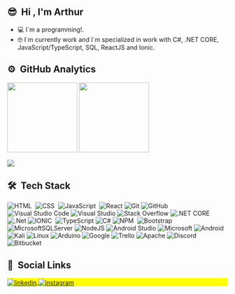 ## 😎 &nbsp;Hi , I'm Arthur
 - 💻 I´m a programming!.
 - 🤓 I´m currently work and I´m specialized in work with C#, .NET CORE, JavaScript/TypeScript, SQL, ReactJS and Ionic.
## ⚙️ &nbsp;GitHub Analytics

<div align="left">
  <img height="160" src="https://github-readme-stats.vercel.app/api?username=ArturRod&show_icons=true&count_private=true&theme=vision-friendly-white&locale=en" > 
  <img height="160" src="https://github-readme-stats.vercel.app/api/top-langs/?username=ArturRod&layout=compact&lang&theme=vision-friendly-white&locale=en" >
  <!--<img src="https://github-readme-streak-stats.herokuapp.com/?user=ArturRod&locale=en" >-->
</div>

![](https://komarev.com/ghpvc/?username=ArturRod)

## 🛠 &nbsp;Tech Stack

![HTML](https://img.shields.io/badge/-HTML-FF5733?logo=html5&logoColor=white&style=flat)&nbsp;
![CSS](https://img.shields.io/badge/-CSS-1E90FF?style=flat&logo=CSS3&logoColor=white)&nbsp;
![JavaScript](https://img.shields.io/badge/-JavaScript-FFD700?style=flat&logo=javascript&logoColor=white)&nbsp;
![React](https://img.shields.io/badge/React-%2320232a.svg?style=flat&logo=react&logoColor=%2361DAFB)
![Git](https://img.shields.io/badge/Git-%23F05033.svg?style=flat&logo=git&logoColor=white)
![GitHub](https://img.shields.io/badge/-GitHub-05122A?style=flat&logo=github)&nbsp;
![Visual Studio Code](https://img.shields.io/badge/Visual%20Studio%20Code-0078d7.svg?style=flat&logo=visual-studio-code&logoColor=white)
![Visual Studio](https://img.shields.io/badge/Visual%20Studio-5C2D91.svg?style=flat&logo=visual-studio&logoColor=white)
![Stack Overflow](https://img.shields.io/badge/-Stackoverflow-FE7A16?style=flat&logo=stack-overflow&logoColor=white)
![.NET CORE](https://img.shields.io/badge/-.NET%20CORE-05122A?style=flat&logo=.net)&nbsp;
![.Net](https://img.shields.io/badge/.NET-5C2D91?style=flat&logo=.net&logoColor=white)
![IONIC](https://img.shields.io/badge/-IONIC-05122A?style=flat&logo=ionic)&nbsp;
![TypeScript](https://img.shields.io/badge/TypeScript-%23007ACC.svg?style=flat&logo=typescript&logoColor=white)
![C#](https://img.shields.io/badge/C%23-%23239120.svg?style=flat&logo=c-sharp&logoColor=white)
![NPM](https://img.shields.io/badge/-NPM-CC2927?logo=npm&logoColor=white&style=flat)&nbsp;
![Bootstrap](https://img.shields.io/badge/Bootstrap-%23563D7C.svg?style=flat&logo=bootstrap&logoColor=white)
![MicrosoftSQLServer](https://img.shields.io/badge/Microsoft%20SQL%20Sever-CC2927?style=flat&logo=microsoft%20sql%20server&logoColor=white)
![NodeJS](https://img.shields.io/badge/Node.js-6DA55F?style=flat&logo=node.js&logoColor=white)
![Android Studio](https://img.shields.io/badge/Android%20Studio-3DDC84.svg?style=flat&logo=android-studio&logoColor=white)
![Microsoft](https://img.shields.io/badge/Microsoft-0078D4?style=flat&logo=microsoft&logoColor=white)
![Android](https://img.shields.io/badge/Android-3DDC84?style=flat&logo=android&logoColor=white)
![Kali](https://img.shields.io/badge/Kali-268BEE?style=flat&logo=kalilinux&logoColor=white)
![Linux](https://img.shields.io/badge/Linux-FCC624?style=flat&logo=linux&logoColor=black)
![Arduino](https://img.shields.io/badge/-Arduino-00979D?style=flat&logo=Arduino&logoColor=white)
![Google](https://img.shields.io/badge/Google-4285F4?style=flat&logo=google&logoColor=white)
![Trello](https://img.shields.io/badge/Trello-%23026AA7.svg?style=flat&logo=Trello&logoColor=white)
![Apache](https://img.shields.io/badge/Apache-%23D42029.svg?style=flat&logo=apache&logoColor=white)
![Discord](https://img.shields.io/badge/%3CServer%3E-%237289DA.svg?style=flat&logo=discord&logoColor=white)
![Bitbucket](https://img.shields.io/badge/Bitbucket-%230047B3.svg?style=flat&logo=bitbucket&logoColor=white)

<!-- https://ileriayo.github.io/markdown-badges/ -->


##  💬 &nbsp;Social Links

<p align="left" style="background:yellow">
  <a href="https://es.linkedin.com/in/arturo-rodrigo-3a36b5195" target="_blank">
    <img align="center" src="https://img.shields.io/badge/Arturo Rodrigo-%230077B5.svg?style=flat&logo=linkedin&logoColor=white" alt="linkedin"/>
  </a>
  <a href="https://www.instagram.com/arturii_98" target="_blank">
   <img align="center" src="https://img.shields.io/badge/arturii_98-%23E4405F.svg?style=flat&logo=Instagram&logoColor=white" alt="instagram"/>
  </a>
  <!--<a href="https://www.youtube.com/user/Arturo " target="_blank">
   <img align="center" src="https://img.shields.io/badge/-dutra -05122A?style=flat&logo=youtube" alt="youtube"/>
  </a>-->
</p>

